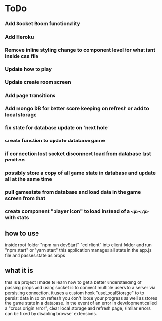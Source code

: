 # ToDo
### Add Socket Room functionality 
### Add Heroku
### Remove inline styling change to component level for what isnt inside css file
### Update how to play
### Update create room screen
### Add page transitions 
### Add mongo DB for better score keeping on refresh or add to local storage
### fix state for database update on 'next hole'
### create function to update database game 
### if connection lost socket disconnect load from database last position 
### possibly store a copy of all game state in database and update all at the same time
### pull gamestate from database and load data in the game screen from that 
### create component "player icon" to load instead of a `<p></p> ` with stats

## how to use
inside root folder "npm run devStart" 
"cd client" into client folder and run "npm start" or "yarn start"
this application manages all state in the app.js file and passes state
as props 

## what it is
this is a project I made to learn how to get a better understanding of passing props and using socket io to connect multiple users to a server via persisting connection.
it uses a custom hook "useLocalStorage" to to persist data in so on refresh you don't loose your progress as well as stores the game state in a database.
in the event of an error in development called a "cross origin error", clear local storage and refresh page, similar errors can be fixed by disabling browser extensions.

